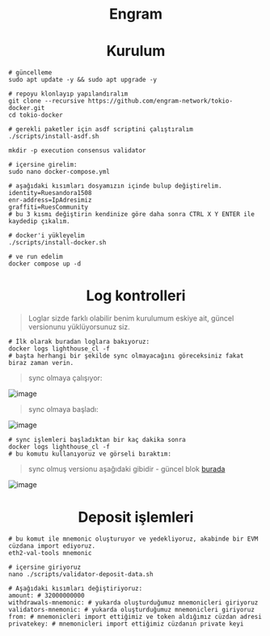 <h1 align="center">Engram</h1>

<h1 align="center">Kurulum</h1>

```console
# güncelleme
sudo apt update -y && sudo apt upgrade -y

# repoyu klonlayıp yapılandıralım
git clone --recursive https://github.com/engram-network/tokio-docker.git
cd tokio-docker

# gerekli paketler için asdf scriptini çalıştıralım
./scripts/install-asdf.sh

mkdir -p execution consensus validator
```
```console
# içersine girelim:
sudo nano docker-compose.yml

# aşağıdaki kısımları dosyamızın içinde bulup değiştirelim.
identity=Ruesandora1508
enr-address=IpAdresimiz
graffiti=RuesCommunity
# bu 3 kısmı değiştirin kendinize göre daha sonra CTRL X Y ENTER ile kaydedip çıkalım.

# docker'i yükleyelim
./scripts/install-docker.sh

# ve run edelim
docker compose up -d
```

<h1 align="center">Log kontrolleri</h1>

> Loglar sizde farklı olabilir benim kurulumum eskiye ait, güncel versionunu yüklüyorsunuz siz.

```console
# İlk olarak buradan loglara bakıyoruz:
docker logs lighthouse_cl -f
# başta herhangi bir şekilde sync olmayacağını göreceksiniz fakat biraz zaman verin.
```

> sync olmaya çalışıyor: 

![image](https://github.com/ruesandora/Engram/assets/101149671/951a89d4-7c34-4857-a8bd-05e3acba8dd1)

> sync olmaya başladı:

![image](https://github.com/ruesandora/Engram/assets/101149671/8eaaaf47-874a-454b-a1d0-fd27cb4c9077)

```console
# sync işlemleri başladıktan bir kaç dakika sonra
docker logs lighthouse_cl -f
# bu komutu kullanıyoruz ve görseli bıraktım:
```

> sync olmuş versionu aşağıdaki gibidir - güncel blok [burada](https://beaconscan.engram.tech/)

![image](https://github.com/ruesandora/Engram/assets/101149671/838894ba-fffa-46b7-aad4-0ad2c6dc87ed)

<h1 align="center">Deposit işlemleri</h1>

```console
# bu komut ile mnemonic oluşturuyor ve yedekliyoruz, akabinde bir EVM cüzdana import ediyoruz.
eth2-val-tools mnemonic 
```
```console
# içersine giriyoruz
nano ./scripts/validator-deposit-data.sh

# Aşağıdaki kısımları değiştiriyoruz:
amount: # 32000000000
withdrawals-mnemonic: # yukarda oluşturduğumuz mnemonicleri giriyoruz
validators-mnemonic: # yukarda oluşturduğumuz mnemonicleri giriyoruz
from: # mnemonicleri import ettiğimiz ve token aldığımız cüzdan adresi
privatekey: # mnemonicleri import ettiğimiz cüzdanın private keyi
```











